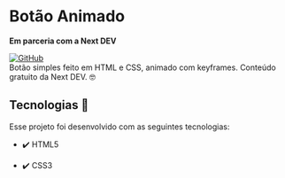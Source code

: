 # Botão Animado

**Em parceria com a Next DEV** 

[![GitHub](https://img.shields.io/badge/GitHub-100000?style=for-the-badge&logo=github&logoColor=white)](https://github.com/cursonextdev/botao-animado)
<br>
Botão simples feito em HTML e CSS, animado com keyframes. Conteúdo gratuito da Next DEV. 🤓

## Tecnologias 🚀
Esse projeto foi desenvolvido com as seguintes tecnologias:

- ✔️ HTML5

- ✔️ CSS3
